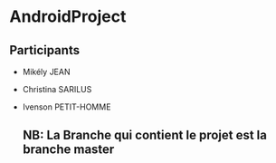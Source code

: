 # AndroidProject

## Participants
- Mikély JEAN
- Christina SARILUS
- Ivenson PETIT-HOMME

  ## NB: La Branche qui contient le projet est la branche master
